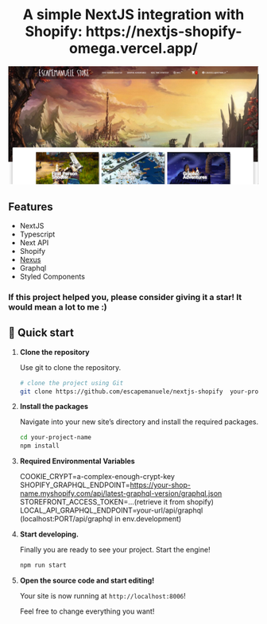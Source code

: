 <h1 align="center">
  A simple NextJS integration with Shopify: https://nextjs-shopify-omega.vercel.app/
</h1>

![Shopify Shop Frontpage](./media/frontpage.png)

## Features

- NextJS
- Typescript
- Next API
- Shopify
- [Nexus](https://nexusjs.org/)
- Graphql
- Styled Components

### If this project helped you, please consider giving it a star! It would mean a lot to me :)

## 🚀 Quick start

1.  **Clone the repository**

    Use git to clone the repository.

    ```sh
    # clone the project using Git
    git clone https://github.com/escapemanuele/nextjs-shopify  your-project-name
    ```

2.  **Install the packages**

    Navigate into your new site’s directory and install the required packages.

    ```sh
    cd your-project-name
    npm install
    ```

3.  **Required Environmental Variables**

    COOKIE_CRYPT=a-complex-enough-crypt-key
    SHOPIFY_GRAPHQL_ENDPOINT=https://your-shop-name.myshopify.com/api/latest-graphql-version/graphql.json
    STOREFRONT_ACCESS_TOKEN=...(retrieve it from shopify)
    LOCAL_API_GRAPHQL_ENDPOINT=your-url/api/graphql (localhost:PORT/api/graphql in env.development)

4.  **Start developing.**

    Finally you are ready to see your project. Start the engine!

    ```sh
    npm run start
    ```

5.  **Open the source code and start editing!**

    Your site is now running at `http://localhost:8006`!

    Feel free to change everything you want!
